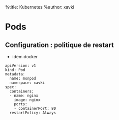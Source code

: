 %title: Kubernetes 
%author: xavki

# Pods

## Configuration : politique de restart


* idem docker

```
apiVersion: v1
kind: Pod
metadata:
  name: monpod
  namespace: xavki
spec:
  containers:
  - name: nginx
    image: nginx
    ports:
    - containerPort: 80
  restartPolicy: Always
```



